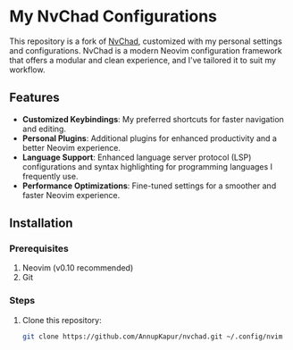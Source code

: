 # My NvChad Configurations

This repository is a fork of [NvChad](https://github.com/NvChad/NvChad), customized with my personal settings and configurations. NvChad is a modern Neovim configuration framework that offers a modular and clean experience, and I've tailored it to suit my workflow.

## Features

- **Customized Keybindings**: My preferred shortcuts for faster navigation and editing.
- **Personal Plugins**: Additional plugins for enhanced productivity and a better Neovim experience.
- **Language Support**: Enhanced language server protocol (LSP) configurations and syntax highlighting for programming languages I frequently use.
- **Performance Optimizations**: Fine-tuned settings for a smoother and faster Neovim experience.

## Installation

### Prerequisites

1. Neovim (v0.10 recommended)
2. Git

### Steps

1. Clone this repository:
   ```bash
   git clone https://github.com/AnnupKapur/nvchad.git ~/.config/nvim
